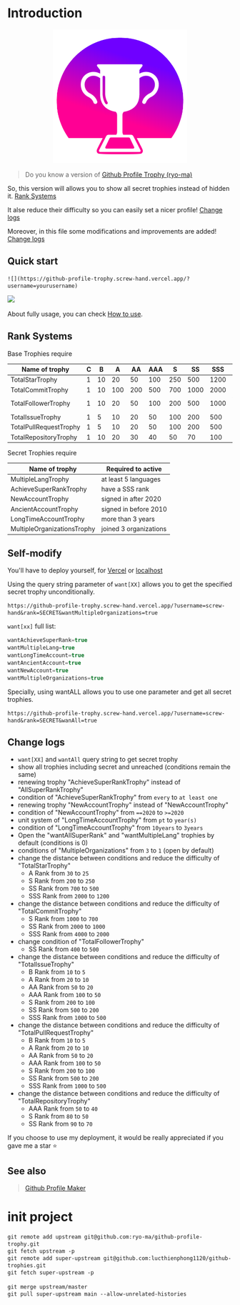 # Introduction

<p align="center"><img src="logo.png"><p>

> Do you know a version of [Github Profile Trophy (ryo-ma)](https://github.com/ryo-ma/github-profile-trophy)

So, this version will allows you to show all secret trophies instead of hidden it. [Rank Systems](#rank-systems)

It alse reduce their difficulty so you can easily set a nicer profile! [Change logs](#change-logs)

Moreover, in this file some modifications and improvements are added! [Change logs](#change-logs)

## Quick start

```
![](https://github-profile-trophy.screw-hand.vercel.app/?username=yourusername)
```

[![](https://github-profile-trophy.screw-hand.vercel.app/?username=lucthienphong1120)](https://github-profile-trophy.screw-hand.vercel.app/?username=lucthienphong1120)

About fully usage, you can check [How to use](/USAGE.md).

## Rank Systems

Base Trophies require

| Name of trophy | C | B | A | AA | AAA | S | SS | SSS | Difficult |
| --- | --- | --- | --- | --- | --- | --- | --- | --- | --- |
| TotalStarTrophy | 1 | 10 | 20 | 50 | 100 | 250 | 500 | 1200 | Normal |
| TotalCommitTrophy | 1 | 10 | 100 | 200 | 500 | 700 | 1000 | 2000 | Normal |
| TotalFollowerTrophy | 1 | 10 | 20 | 50 | 100 | 200 | 500 | 1000 | Very Hard |
| TotalIssueTrophy | 1 | 5 | 10 | 20 | 50 | 100 | 200 | 500 | Hard |
| TotalPullRequestTrophy | 1 | 5 | 10 | 20 | 50 | 100 | 200 | 500 | Hard |
| TotalRepositoryTrophy | 1 | 10 | 20 | 30 | 40 | 50 | 70 | 100 | Easy |

Secret Trophies require 

| Name of trophy | Required to active |
| --- | --- |
| MultipleLangTrophy | at least 5 languages |
| AchieveSuperRankTrophy | have a SSS rank |
| NewAccountTrophy | signed in after 2020 |
| AncientAccountTrophy | signed in before 2010 |
| LongTimeAccountTrophy | more than 3 years |
| MultipleOrganizationsTrophy | joined 3 organizations |

## Self-modify

You'll have to deploy yourself, for [Vercel](/VercelDeployGuide.md) or [localhost](/LocalDeployGuide.md)

Using the query string parameter of `want[XX]` allows you to get the specified secret trophy unconditionally.

```
https://github-profile-trophy.screw-hand.vercel.app/?username=screw-hand&rank=SECRET&wantMultipleOrganizations=true
```

`want[xx]` full list:
```ts
wantAchieveSuperRank=true
wantMultipleLang=true
wantLongTimeAccount=true
wantAncientAccount=true
wantNewAccount=true
wantMultipleOrganizations=true
```

Specially, using wantALL allows you to use one parameter and get all secret trophies.

```
https://github-profile-trophy.screw-hand.vercel.app/?username=screw-hand&rank=SECRET&wanAll=true
```

## Change logs

- `want[XX]` and `wantAll` query string to get secret trophy
- show all trophies including secret and unreached (conditions remain the same)
- renewing trophy "AchieveSuperRankTrophy" instead of "AllSuperRankTrophy"
- condition of "AchieveSuperRankTrophy" from `every` to `at least one`
- renewing trophy "NewAccountTrophy" instead of "NewAccountTrophy"
- condition of "NewAccountTrophy" from `==2020` to `>=2020`
- unit system of "LongTimeAccountTrophy" from `pt` to `year(s)`
- condition of "LongTimeAccountTrophy" from `10years` to `3years`
- Open the "wantAllSuperRank" and "wantMultipleLang" trophies by default (conditions is 0)
- conditions of "MultipleOrganizations" from `3` to `1` (open by default)
- change the distance between conditions and reduce the difficulty of "TotalStarTrophy"
  - A Rank from `30` to `25`
  - S Rank from `200` to `250`
  - SS Rank from `700` to `500`
  - SSS Rank from `2000` to `1200`
- change the distance between conditions and reduce the difficulty of "TotalCommitTrophy"
  - S Rank from `1000` to `700`
  - SS Rank from `2000` to `1000`
  - SSS Rank from `4000` to `2000`
- change condition of "TotalFollowerTrophy"
  - SS Rank from `400` to `500`
- change the distance between conditions and reduce the difficulty of "TotalIssueTrophy"
  - B Rank from `10` to `5`
  - A Rank from `20` to `10`
  - AA Rank from `50` to `20`
  - AAA Rank from `100` to `50`
  - S Rank from `200` to `100`
  - SS Rank from `500` to `200`
  - SSS Rank from `1000` to `500`
- change the distance between conditions and reduce the difficulty of "TotalPullRequestTrophy"
  - B Rank from `10` to `5`
  - A Rank from `20` to `10`
  - AA Rank from `50` to `20`
  - AAA Rank from `100` to `50`
  - S Rank from `200` to `100`
  - SS Rank from `500` to `200`
  - SSS Rank from `1000` to `500`
- change the distance between conditions and reduce the difficulty of "TotalRepositoryTrophy"
  - AAA Rank from `50` to `40`
  - S Rank from `80` to `50`
  - SS Rank from `90` to `70`

If you choose to use my deployment, it would be really appreciated if you gave me a star :star:

## See also

> [Github Profile Maker](https://github.com/lucthienphong1120/github-profile-maker)

# init project

```shel
git remote add upstream git@github.com:ryo-ma/github-profile-trophy.git
git fetch upstream -p
git remote add super-upstream git@github.com:lucthienphong1120/github-trophies.git
git fetch super-upstream -p

git merge upstream/master
git pull super-upstream main --allow-unrelated-histories
```
